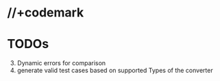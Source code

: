 # //+codemark

# TODOs

3. Dynamic errors for comparison
5. generate valid test cases based on supported Types of the converter
